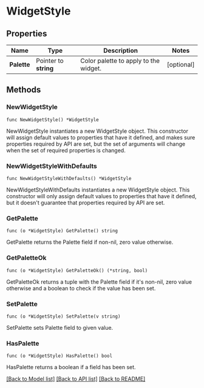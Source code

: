 # WidgetStyle

## Properties

| Name        | Type                  | Description                           | Notes      |
| ----------- | --------------------- | ------------------------------------- | ---------- |
| **Palette** | Pointer to **string** | Color palette to apply to the widget. | [optional] |

## Methods

### NewWidgetStyle

`func NewWidgetStyle() *WidgetStyle`

NewWidgetStyle instantiates a new WidgetStyle object.
This constructor will assign default values to properties that have it defined,
and makes sure properties required by API are set, but the set of arguments
will change when the set of required properties is changed.

### NewWidgetStyleWithDefaults

`func NewWidgetStyleWithDefaults() *WidgetStyle`

NewWidgetStyleWithDefaults instantiates a new WidgetStyle object.
This constructor will only assign default values to properties that have it defined,
but it doesn't guarantee that properties required by API are set.

### GetPalette

`func (o *WidgetStyle) GetPalette() string`

GetPalette returns the Palette field if non-nil, zero value otherwise.

### GetPaletteOk

`func (o *WidgetStyle) GetPaletteOk() (*string, bool)`

GetPaletteOk returns a tuple with the Palette field if it's non-nil, zero value otherwise
and a boolean to check if the value has been set.

### SetPalette

`func (o *WidgetStyle) SetPalette(v string)`

SetPalette sets Palette field to given value.

### HasPalette

`func (o *WidgetStyle) HasPalette() bool`

HasPalette returns a boolean if a field has been set.

[[Back to Model list]](../README.md#documentation-for-models) [[Back to API list]](../README.md#documentation-for-api-endpoints) [[Back to README]](../README.md)
